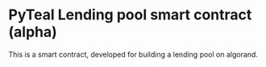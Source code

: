 # PyTeal Lending pool smart contract (alpha)

This is a smart contract, developed for building a lending pool on algorand.
